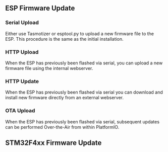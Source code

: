 
## ESP Firmware Update

### Serial Upload

Either use Tasmotizer or esptool.py to upload a new firmware file to the ESP. This procedure is the same as the initial installation.

### HTTP Upload

When the ESP has previously been flashed via serial, you can upload a new firmware file using the internal webserver.

### HTTP Update

When the ESP has previously been flashed via serial you can download and install new firmware directly from an external webserver.

### OTA Upload

When the ESP has previously been flashed via serial, subsequent updates can be performed Over-the-Air from within PlatformIO.

## STM32F4xx Firmware Update
